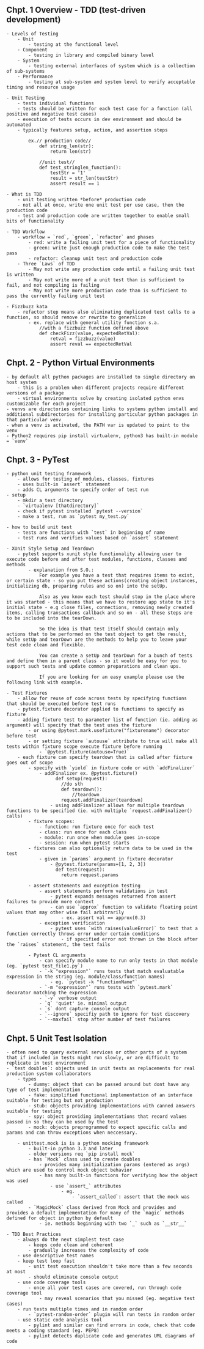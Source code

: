 ## Chpt. 1 Overview - TDD (test-driven development)
    - Levels of Testing
        - Unit
            - testing at the functional level
        - Component
            - testing in library and compiled binary level
        - System
            - testing external interfaces of system which is a collection of sub-systems
        - Performance
            - testing at sub-system and system level to verify acceptable timing and resource usage
    
    - Unit Testing
        - tests individual functions
        - tests should be written for each test case for a function (all positive and negative test cases)
        - execution of tests occurs in dev environment and should be automated
        - typically features setup, action, and assertion steps
    
            ex.// production code//
                def string_len(str):
                    return len(str)

                //unit test//
                def test_stringlen_function():
                    testStr = '1'
                    result = str_len(testStr)
                    assert result == 1
    
    - What is TDD
        - unit testing written *before* production code
        - not all at once, write one unit test per use case, then the production code
        - test and production code are written together to enable small bits of functionality
    
    - TDD Workflow
        - workflow = `red`, `green`, `refactor` and phases
            - red: write a failing unit test for a piece of functionality 
            - green: write just enough production code to make the test pass
            - refactor: cleanup unit test and production code
        - Three `Laws` of TDD
            - May not write any production code until a failing unit test is written
            - May not write more of a unit test than is sufficient to fail, and not compiling is failing
            - May not write more production code than is sufficient to pass the currently failing unit test

    - Fizzbuzz kata
        - refactor step means also eliminating duplicated test calls to a function, so should remove or rewrite to generalize
            - ex. replace with general utility function s.a.
                //with a fizzbuzz function defined above
                def checkFizz(value, expectedRetVal):
                    retval = fizzbuzz(value)
                    assert reval == expectedRetVal

## Chpt. 2 - Python Virtual Environments
    - by default all python packages are installed to single directory on host system
        - this is a problem when different projects require different versions of a package
        - virtual environments solve by creating isolated python envs customizable for each project
    - venvs are directories containing links to systems python install and additional subdirectories for installing particular python packages in that particular venv
    - when a venv is activated, the PATH var is updated to point to the venv
    - Python2 requires pip install virtualenv, python3 has built-in module = `venv` 

## Chpt. 3 - PyTest
    - python unit testing framework
        - allows for testing of modules, classes, fixtures
        - uses built-in `assert` statement
        - adds CL arguments to specify order of test run
    - setup
        - mkdir a test directory
        - `virtualenv [thatdirectory]`
        - check if pytest installed `pytest --version`
        - make a test, run as `pytest my_test.py`
        
    - how to build unit test
        - tests are functions with `test` in beginning of name
        - test runs and verifies values based on `assert` statement

    - XUnit Style Setup and Teardown
        - pytest supports xunit style functionality allowing user to execute code before and after test modules, functions, classes and methods
            - explanation from S.O.:
                For example you have a test that requires items to exist, or certain state - so you put these actions(creating object instances, initializing db, preparing rules and so on) into the setUp.

                Also as you know each test should stop in the place where it was started - this means that we have to restore app state to it's initial state - e.g close files, connections, removing newly created items, calling transactions callback and so on - all these steps are to be included into the tearDown.

                So the idea is that test itself should contain only actions that to be performed on the test object to get the result, while setUp and tearDown are the methods to help you to leave your test code clean and flexible.

                You can create a setUp and tearDown for a bunch of tests and define them in a parent class - so it would be easy for you to support such tests and update common preparations and clean ups.

                If you are looking for an easy example please use the following link with example.
    
    - Test Fixtures
        - allow for reuse of code across tests by specifying functions that should be executed before test runs
        - pytest.fixture decorator applied to functions to specify as fixture
        - adding fixture test to parameter list of function (ie. adding as argument) will specify that the test uses the fixture
            - or using @pytest.mark.usefixture("fixturename") decorator before test
            - or setting fixture `autouse` attribute to true will make all tests within fixture scope execute fixture before running 
                - `@pytest.fixture(autouse=True)`
        - each fixture can specify teardown that is called after fixture goes out of scope
            - specify with `yield` in fixture code or with `addFinalizer`
                - addFinalizer ex. @pytest.fixture()
                      def setup(request):
                        //do sth
                        def teardown():
                            //teardown
                        request.addFinalizer(teardown)
                    - using addFinalizer allows for multiple teardown functions to be specified (ie. with multiple `request.addFinalizer() calls)
            - fixture scopes:
                - function: run fixture once for each test
                - class: run once for each class
                - module: run once when module goes in-scope
                - session: run when pytest starts
            - fixtures can also optionally return data to be used in the test
                - given in `params` argument in fixture decorator
                    - @pytest.fixture(params=[1, 2, 3])
                      def test(request):
                        return request.params
            
            - assert statements and exception testing
                - assert statements perform validations in test
                    - pytest expands messages returned from assert failures to provide more context
                    - can use `approx` function to validate floating point values that may other wise fail arbitrarily
                        - ex. assert val == approx(0.3)
                - exception verification
                    - pytest uses `with raises(valueError)` to test that a function correctly throws error under certain conditions
                        - if specified error not thrown in the block after the `raises` statement, the test fails
            
            - Pytest CL arguments
                - can specify module name to run only tests in that module (eg. `pytest test_file1.py`)
                - `-k "expression"` runs tests that match evaluatable expression in the string (eg. module/class/function names)
                    - eg. `pytest -k "functionName"`
                - `-m "expression"` runs tests with `pytest.mark` decorator matching the expression
                - `-v` verbose output
                - `q` 'quiet' ie. minimal output
                - `s` dont capture console output
                - `--ignore` specifiy path to ignore for test discovery
                - `--maxfail` stop after number of test failures  

## Chpt. 5 Unit Test Isolation
    - often need to query external services or other parts of a system that if included in tests might run slowly, or are difficult to replicate in test environment
    - `test doubles`: objects used in unit tests as replacements for real production system collaborators
        - types
            - dummy: object that can be passed around but dont have any type of test implementation
            - fake: simplified functional implementation of an interface suitable for testing but not production
            - stub: objects providing implementations with canned answers suitable for testing
            - spy: object providing implementations that record values passed in so they can be used by the test
            - mock: objects preprogrammed to expect specific calls and params and can throw exceptions when neccessary. 
        
        - unittest.mock is is a python mocking framework
            - built-in python 3.3 and later
            - older versions req `pip install mock`
            - has `Mock` class used to create doubles
                - provides many initialization params (entered as args) which are used to control mock object behavior
                - has many built-in functions for verifying how the object was used
                    - use `assert_` attributes
                        - eg.
                            - `assert_called`: assert that the mock was called
            - `MagicMock` class derived from Mock and provides and provides a default implementation for many of the `magic` methods defined for object in python by default 
                - ie. methods beginning with two `_` such as `__str__`
    
    - TDD Best Practices
        - always do the next simplest test case
            - keeps code clean and coherent
            - gradually increases the complexity of code
        - use descriptive test names
        - keep test loop fast
            - unit test execution shouldn't take more than a few seconds at most
            - should eliminate console output
        - use code coverage tools
            - once all your test cases are covered, run through code coverage tool
                - may reveal scenarios that you missed (eg. negative test cases)
        - run tests multiple times and in random order
            - `pytest-random-order` plugin will run tests in random order
        - use static code analysis tool
            - pylint and similar can find errors in code, check that code meets a coding standard (eg. PEP8)
            - pylint detects duplicate code and generates UML diagrams of code

